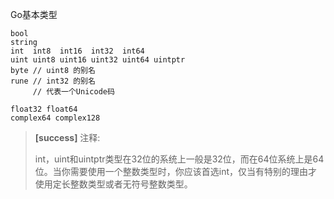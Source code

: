 Go基本类型

```
bool
string
int  int8  int16  int32  int64
uint uint8 uint16 uint32 uint64 uintptr
byte // uint8 的别名
rune // int32 的别名
     // 代表一个Unicode码

float32 float64
complex64 complex128
```

> **\[success\]**  注释:
>
> int，uint和uintptr类型在32位的系统上一般是32位，而在64位系统上是64位。当你需要使用一个整数类型时，你应该首选int，仅当有特别的理由才使用定长整数类型或者无符号整数类型。



